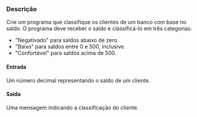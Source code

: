 ### Descrição

Crie um programa que classifique os clientes de um banco com base no saldo. O programa deve receber o saldo e classificá-lo em três categorias:

* "Negativado" para saldos abaixo de zero.
* "Baixo" para saldos entre 0 e 500, inclusive.
* "Confortável" para saldos acima de 500.

#### Entrada
Um número decimal representando o saldo de um cliente.

#### Saída
Uma mensagem indicando a classificação do cliente.
